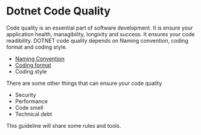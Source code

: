 ﻿# Dotnet Code Quality
Code quality is an essential part of software development. It is ensure your application health, managibility, longivity and success. It ensures your code readibility. DOTNET code quality depends on Naming convention, coding format and coding style.
- [Naming Convention](code-naming-convention/readme.md)
- [Coding format](coding-format/readme.md)
- Coding style

There are some other things that can ensure your code quality
- Security
- Performance
- Code smell
- Technical debt

This guideline will share some rules and tools.
